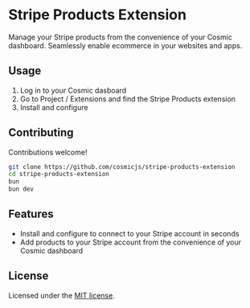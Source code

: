 # Stripe Products Extension

Manage your Stripe products from the convenience of your Cosmic dashboard. Seamlessly enable ecommerce in your websites and apps.

## Usage

1. Log in to your Cosmic dasboard
2. Go to Project / Extensions and find the Stripe Products extension
3. Install and configure

## Contributing
Contributions welcome!
```bash
git clone https://github.com/cosmicjs/stripe-products-extension
cd stripe-products-extension
bun
bun dev
```

## Features

- Install and configure to connect to your Stripe account in seconds
- Add products to your Stripe account from the convenience of your Cosmic dashboard

## License

Licensed under the [MIT license](https://github.com/cosmicjs/stripe-products-extension/blob/main/LICENSE.md).
